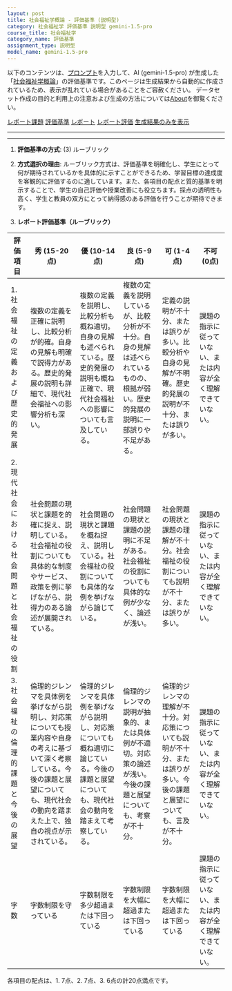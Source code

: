 ```yaml
---
layout: post
title: 社会福祉学概論 - 評価基準 (説明型)
category: 社会福祉学 評価基準 説明型 gemini-1.5-pro
course_title: 社会福祉学
category_name: 評価基準
assignment_type: 説明型
model_name: gemini-1.5-pro
---
```


以下のコンテンツは、[プロンプト](http://127.0.0.1:8000/generated/社会福祉学/gemini-1.5-pro/prompt_評価基準-説明型.md)を入力して、AI (gemini-1.5-pro) が生成した「[社会福祉学概論](/contents/社会福祉学/)」の評価基準です。このページは生成結果から自動的に作成されているため、表示が乱れている場合があることをご容赦ください。
データセット作成の目的と利用上の注意および生成の方法については[About](/About)を御覧ください。

[レポート課題](../レポート課題-説明型)
[評価基準](../評価基準-説明型)
[レポート](../レポート-説明型)
[レポート評価](../レポート評価-説明型)
[生成結果のみを表示](http://127.0.0.1:8000/generated/社会福祉学/gemini-1.5-pro/評価基準-説明型.md)
  

***
***
  
1. **評価基準の方式**: (3) ルーブリック

2. **方式選択の理由**: ルーブリック方式は、評価基準を明確化し、学生にとって何が期待されているかを具体的に示すことができるため、学習目標の達成度を客観的に評価するのに適しています。また、各項目の配点と質的基準を明示することで、学生の自己評価や授業改善にも役立ちます。採点の透明性も高く、学生と教員の双方にとって納得感のある評価を行うことが期待できます。

3. **レポート評価基準（ルーブリック）**

| 評価項目 | 秀 (15-20点) | 優 (10-14点) | 良 (5-9点) | 可 (1-4点) | 不可 (0点) |
|---|---|---|---|---|---|
| 1. 社会福祉の定義および歴史的発展 | 複数の定義を正確に説明し、比較分析が的確。自身の見解も明確で説得力がある。歴史的発展の説明も詳細で、現代社会福祉への影響分析も深い。 | 複数の定義を説明し、比較分析も概ね適切。自身の見解も述べられている。歴史的発展の説明も概ね正確で、現代社会福祉への影響についても言及している。 | 複数の定義を説明しているが、比較分析が不十分。自身の見解は述べられているものの、根拠が弱い。歴史的発展の説明に一部誤りや不足がある。 | 定義の説明が不十分、または誤りが多い。比較分析や自身の見解が不明確。歴史的発展の説明が不十分、または誤りが多い。 | 課題の指示に従っていない、または内容が全く理解できていない。 |
| 2. 現代社会における社会問題と社会福祉の役割 | 社会問題の現状と課題を的確に捉え、説明している。社会福祉の役割についても具体的な制度やサービス、政策を例に挙げながら、説得力のある論述が展開されている。 | 社会問題の現状と課題を概ね捉え、説明している。社会福祉の役割についても具体的な例を挙げながら論じている。 | 社会問題の現状と課題の説明に不足がある。社会福祉の役割についても具体的な例が少なく、論述が浅い。 | 社会問題の現状と課題の理解が不十分。社会福祉の役割についても説明が不十分、または誤りが多い。 | 課題の指示に従っていない、または内容が全く理解できていない。 |
| 3. 社会福祉の倫理的課題と今後の展望 | 倫理的ジレンマを具体例を挙げながら説明し、対応策についても授業内容や自身の考えに基づいて深く考察している。今後の課題と展望についても、現代社会の動向を踏まえた上で、独自の視点が示されている。 | 倫理的ジレンマを具体例を挙げながら説明し、対応策についても概ね適切に論じている。今後の課題と展望についても、現代社会の動向を踏まえて考察している。 | 倫理的ジレンマの説明が抽象的、または具体例が不適切。対応策の論述が浅い。今後の課題と展望についても、考察が不十分。 | 倫理的ジレンマの理解が不十分。対応策についても説明が不十分、または誤りが多い。今後の課題と展望についても、言及が不十分。 | 課題の指示に従っていない、または内容が全く理解できていない。 |
| 字数 | 字数制限を守っている | 字数制限を多少超過または下回っている | 字数制限を大幅に超過または下回っている | 字数制限を大幅に超過または下回っている | 課題の指示に従っていない、または内容が全く理解できていない。 |


各項目の配点は、1. 7点、2. 7点、3. 6点の計20点満点です。

